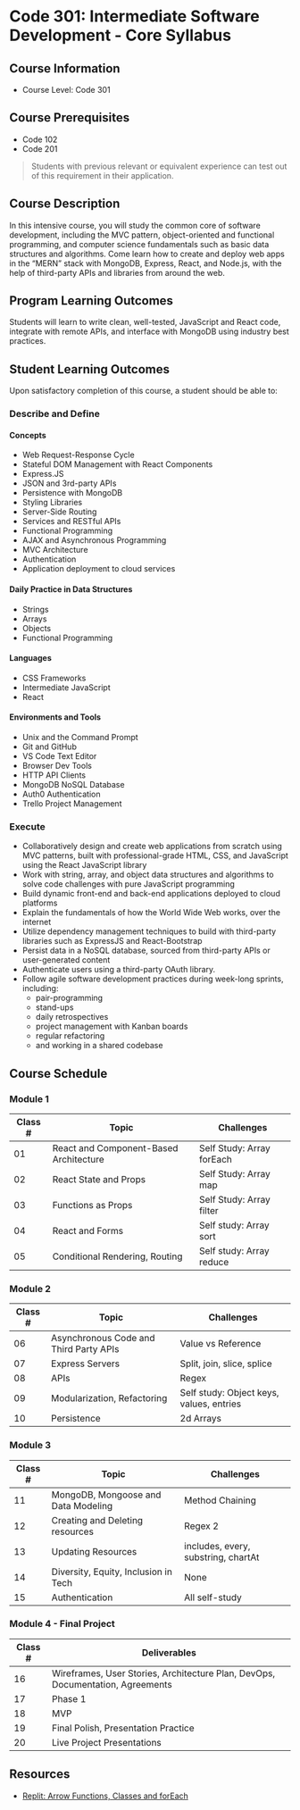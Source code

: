 # Code 301: Intermediate Software Development - Core Syllabus

## Course Information

- Course Level: Code 301

## Course Prerequisites

- Code 102
- Code 201

> Students with previous relevant or equivalent experience can test out of this requirement in their application.

## Course Description

In this intensive course, you will study the common core of software development, including the MVC pattern, object-oriented and functional programming, and computer science fundamentals such as basic data structures and algorithms. Come learn how to create and deploy web apps in the “MERN” stack with MongoDB, Express, React, and Node.js, with the help of third-party APIs and libraries from around the web.

## Program Learning Outcomes

Students will learn to write clean, well-tested, JavaScript and React code, integrate with remote APIs, and interface with MongoDB using industry best practices.

## Student Learning Outcomes

Upon satisfactory completion of this course, a student should be able to:

### Describe and Define

#### Concepts

- Web Request-Response Cycle
- Stateful DOM Management with React Components
- Express.JS
- JSON and 3rd-party APIs
- Persistence with MongoDB
- Styling Libraries
- Server-Side Routing
- Services and RESTful APIs
- Functional Programming
- AJAX and Asynchronous Programming
- MVC Architecture
- Authentication
- Application deployment to cloud services

#### Daily Practice in Data Structures

- Strings
- Arrays
- Objects
- Functional Programming

#### Languages

- CSS Frameworks
- Intermediate JavaScript
- React

#### Environments and Tools

- Unix and the Command Prompt
- Git and GitHub
- VS Code Text Editor
- Browser Dev Tools
- HTTP API Clients
- MongoDB NoSQL Database
- Auth0 Authentication
- Trello Project Management

### Execute

- Collaboratively design and create web applications from scratch using MVC patterns, built with professional-grade HTML, CSS, and JavaScript using the React JavaScript library
- Work with string, array, and object data structures and algorithms to solve code challenges with pure JavaScript programming
- Build dynamic front-end and back-end applications deployed to cloud platforms
- Explain the fundamentals of how the World Wide Web works, over the internet
- Utilize dependency management techniques to build with third-party libraries such as ExpressJS and React-Bootstrap
- Persist data in a NoSQL database, sourced from third-party APIs or user-generated content
- Authenticate users using a third-party OAuth library.
- Follow agile software development practices during week-long sprints, including:
  - pair-programming
  - stand-ups
  - daily retrospectives
  - project management with Kanban boards
  - regular refactoring
  - and working in a shared codebase

## Course Schedule

### Module 1

| Class # | Topic | Challenges |
|-----------------|-----------|---|
| 01 | React and Component-Based Architecture | Self Study: Array forEach |
| 02 | React State and Props | Self Study: Array map |
| 03 | Functions as Props | Self Study: Array filter |
| 04 | React and Forms | Self study: Array sort |
| 05 | Conditional Rendering, Routing | Self study: Array reduce |

### Module 2

| Class # | Topic | Challenges |
|-----------------|-----------|---|
| 06 | Asynchronous Code and Third Party APIs | Value vs Reference |
| 07 | Express Servers | Split, join, slice, splice |
| 08 | APIs | Regex |
| 09 | Modularization, Refactoring | Self study: Object keys, values, entries |
| 10 | Persistence | 2d Arrays |

### Module 3

| Class # | Topic | Challenges |
|-----------------|-----------|---|
| 11 | MongoDB, Mongoose and Data Modeling | Method Chaining |
| 12 | Creating and Deleting resources | Regex 2 |
| 13 | Updating Resources | includes, every, substring, chartAt |
| 14 | Diversity, Equity, Inclusion in Tech | None |
| 15 | Authentication | All self-study |

### Module 4 - Final Project

| Class # | Deliverables |
|-----------------|-----------|
| 16 | Wireframes, User Stories, Architecture Plan, DevOps, Documentation, Agreements|
| 17 | Phase 1 |
| 18 | MVP |
| 19 | Final Polish, Presentation Practice |
| 20 | Live Project Presentations |

## Resources

- [Replit: Arrow Functions, Classes and forEach](https://replit.com/@sheyna/CapitalFrequentThings#index.js)
